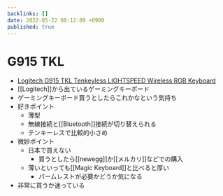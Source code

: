 ```yaml
---
backlinks: []
date: 2022-05-22 00:12:09 +0900
published: true
---
```


# G915 TKL

- [Logitech G915 TKL Tenkeyless LIGHTSPEED Wireless RGB Keyboard](https://www.logitechg.com/en-us/products/gaming-keyboards/g915-tkl-wireless.html)
- [[Logitech]]から出ているゲーミングキーボード
- ゲーミングキーボード買うとしたらこれかなという気持ち
- 好きポイント
  - 薄型
  - 無線接続と[[Bluetooth]]接続が切り替えられる
  - テンキーレスで比較的小さめ
- 微妙ポイント
  - 日本で買えない
    - 買うとしたら[[newegg]]か[[メルカリ]]などでの購入
  - 薄いといっても[[Magic Keyboard]]と比べると厚い
    - パームレストが必要かどうか気になる
- 非常に買うか迷っている
